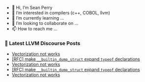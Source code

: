 - 👋 Hi, I’m Sean Perry
- 👀 I’m interested in compilers (c++, COBOL, llvm)
- 🌱 I’m currently learning ...
- 💞️ I’m looking to collaborate on ...
- 📫 How to reach me ...

<!---
s66perry/s66perry is a ✨ special ✨ repository because its `README.md` (this file) appears on your GitHub profile.
You can click the Preview link to take a look at your changes.
--->
### 📕 Latest LLVM Discourse Posts

<!-- DISCOURSE-LLVM:START -->
- [Vectorization not works](https://discourse.llvm.org/t/vectorization-not-works/77690#post_5)
- [[RFC] make `__builtin_dump_struct` expand `typeof` declarations](https://discourse.llvm.org/t/rfc-make-builtin-dump-struct-expand-typeof-declarations/77697#post_4)
- [Vectorization not works](https://discourse.llvm.org/t/vectorization-not-works/77690#post_4)
- [[RFC] make `__builtin_dump_struct` expand `typeof` declarations](https://discourse.llvm.org/t/rfc-make-builtin-dump-struct-expand-typeof-declarations/77697#post_3)
- [Vectorization not works](https://discourse.llvm.org/t/vectorization-not-works/77690#post_3)
<!-- DISCOURSE-LLVM:END -->
